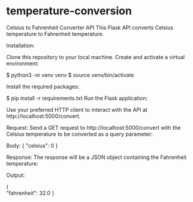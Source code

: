 # temperature-conversion

Celsius to Fahrenheit Converter API
This Flask API converts Celsius temperature to Fahrenheit temperature.

Installation:

Clone this repository to your local machine.
Create and activate a virtual environment:

$ python3 -m venv venv
$ source venv/bin/activate

Install the required packages:


$ pip install -r requirements.txt
Run the Flask application:


Use your preferred HTTP client to interact with the API at http://localhost:5000/convert.


Request:
Send a GET request to http://localhost:5000/convert with the Celsius temperature to be converted as a query parameter:

Body:
{
    "celsius": 0
}


Response:
The response will be a JSON object containing the Fahrenheit temperature:


Output:

{   
    "fahrenheit": 32.0
}

